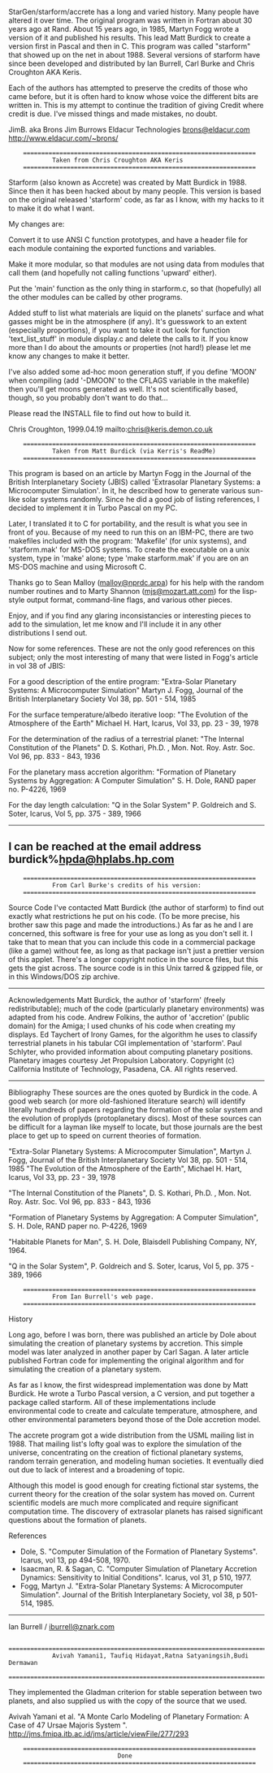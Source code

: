 StarGen/starform/accrete has a long and varied history. Many people have altered it over time. The original program was written in Fortran about 30 years ago at Rand. About 15 years ago, in 1985, Martyn Fogg wrote a version of it and published his results. This lead Matt Burdick to create a version first in Pascal and then in C. This program was called "starform" that showed up on the net in about 1988. Several versions of starform have since been developed and distributed by Ian Burrell, Carl Burke and Chris Croughton AKA Keris.

Each of the authors has attempted to preserve the credits of those who came before, but it is often hard to know whose voice the different bits are written in. This is my attempt to continue the tradition of giving Credit where credit is due. I've missed things and made mistakes, no doubt.

JimB. aka Brons
Jim Burrows
Eldacur Technologies
brons@eldacur.com
http://www.eldacur.com/~brons/

        ================================================================
                Taken from Chris Croughton AKA Keris
        ================================================================

Starform (also known as Accrete) was created by Matt Burdick in 1988.  Since
then it has been hacked about by many people.  This version is based on the
original released 'starform' code, as far as I know, with my hacks to it to
make it do what I want.

My changes are:

  Convert it to use ANSI C function prototypes, and have a header file for
  each module containing the exported functions and variables.

  Make it more modular, so that modules are not using data from modules that
  call them (and hopefully not calling functions 'upward' either).
  
  Put the 'main' function as the only thing in starform.c, so that (hopefully)
  all the other modules can be called by other programs.

  Added stuff to list what materials are liquid on the planets' surface and
  what gasses might be in the atmosphere (if any).  It's guesswork to an
  extent (especially proportions), if you want to take it out look for
  function 'text_list_stuff' in module display.c and delete the calls to it.
  If you know more than I do about the amounts or properties (not hard!)
  please let me know any changes to make it better.

  I've also added some ad-hoc moon generation stuff, if you define 'MOON' when
  compiling (add '-DMOON' to the CFLAGS variable in the makefile) then you'll
  get moons generated as well.  It's not scientifically based, though, so you
  probably don't want to do that...

Please read the INSTALL file to find out how to build it.

Chris Croughton, 1999.04.19
mailto:chris@keris.demon.co.uk

        ================================================================
                Taken from Matt Burdick (via Kerris's ReadMe)
        ================================================================

This program is based on an article by Martyn Fogg in the Journal of the
British Interplanetary Society (JBIS) called 'Extrasolar Planetary Systems:
a Microcomputer Simulation'.  In it, he described how to generate various
sun-like solar systems randomly.  Since he did a good job of listing
references, I decided to implement it in Turbo Pascal on my PC.

Later, I translated it to C for portability, and the result is what you see
in front of you.  Because of my need to run this on an IBM-PC, there are two
makefiles included with the program: 'Makefile' (for unix systems), and 
'starform.mak' for MS-DOS systems.  To create the executable on a unix 
system, type in 'make' alone; type 'make starform.mak' if you are on 
an MS-DOS machine and using Microsoft C.

Thanks go to Sean Malloy (malloy@nprdc.arpa) for his help with the random
number routines and to Marty Shannon (mjs@mozart.att.com) for the
lisp-style output format, command-line flags, and various other pieces.

Enjoy, and if you find any glaring inconsistancies or interesting pieces to
add to the simulation, let me know and I'll include it in any other
distributions I send out.

Now for some references.  These are not the only good references on this 
subject; only the most interesting of many that were listed in Fogg's 
article in vol 38 of JBIS:

For a good description of the entire program:
	"Extra-Solar Planetary Systems: A Microcomputer Simulation"
	Martyn J. Fogg,  Journal of the British Interplanetary Society
	Vol 38, pp. 501 - 514, 1985

For the surface temperature/albedo iterative loop:
	"The Evolution of the Atmosphere of the Earth"
	Michael H. Hart, Icarus, Vol 33, pp. 23 - 39, 1978

For the determination of the radius of a terrestrial planet:
	"The Internal Constitution of the Planets"
	D. S. Kothari, Ph.D. , Mon. Not. Roy. Astr. Soc.
	Vol 96, pp. 833 - 843, 1936

For the planetary mass accretion algorithm:
	"Formation of Planetary Systems by Aggregation: A Computer Simulation"
	S. H. Dole, RAND paper no. P-4226, 1969

For the day length calculation:
	"Q in the Solar System"
	P. Goldreich and S. Soter, Icarus, Vol 5, pp. 375 - 389, 1966

----------------------------------------------------------------------
 I can be reached at the email address burdick%hpda@hplabs.hp.com
----------------------------------------------------------------------

        ================================================================
                From Carl Burke's credits of his version:
        ================================================================

Source Code 
I've contacted Matt Burdick (the author of starform) to find out exactly what restrictions he put on his code. (To be more precise, his brother saw this page and made the introductions.) As far as he and I are concerned, this software is free for your use as long as you don't sell it. I take that to mean that you can include this code in a commercial package (like a game) without fee, as long as that package isn't just a prettier version of this applet. There's a longer copyright notice in the source files, but this gets the gist across.
The source code is in this Unix tarred & gzipped file, or in this Windows/DOS zip archive.

------------------------------------------------------------------------
Acknowledgements 
Matt Burdick, the author of 'starform' (freely redistributable); much of the code (particularly planetary environments) was adapted from his code.
Andrew Folkins, the author of 'accretion' (public domain) for the Amiga; I used chunks of his code when creating my displays.
Ed Taychert of Irony Games, for the algorithm he uses to classify terrestrial planets in his tabular CGI implementation of 'starform'.
Paul Schlyter, who provided information about computing planetary positions.
Planetary images courtesy Jet Propulsion Laboratory. Copyright (c) California Institute of Technology, Pasadena, CA. All rights reserved. 

------------------------------------------------------------------------
Bibliography 
These sources are the ones quoted by Burdick in the code. A good web search (or more old-fashioned literature search) will identify literally hundreds of papers regarding the formation of the solar system and the evolution of proplyds (protoplanetary discs). Most of these sources can be difficult for a layman like myself to locate, but those journals are the best place to get up to speed on current theories of formation.

"Extra-Solar Planetary Systems: A Microcomputer Simulation", Martyn J. Fogg, Journal of the British Interplanetary Society Vol 38, pp. 501 - 514, 1985
"The Evolution of the Atmosphere of the Earth", Michael H. Hart, Icarus, Vol 33, pp. 23 - 39, 1978

"The Internal Constitution of the Planets", D. S. Kothari, Ph.D. , Mon. Not. Roy. Astr. Soc. Vol 96, pp. 833 - 843, 1936

"Formation of Planetary Systems by Aggregation: A Computer Simulation", S. H. Dole, RAND paper no. P-4226, 1969

"Habitable Planets for Man", S. H. Dole, Blaisdell Publishing Company, NY, 1964.

"Q in the Solar System", P. Goldreich and S. Soter, Icarus, Vol 5, pp. 375 - 389, 1966

        ================================================================
                From Ian Burrell's web page.
        ================================================================

History

Long ago, before I was born, there was published an article by Dole about simulating the creation of planetary systems by accretion. This simple model was later analyzed in another paper by Carl Sagan. A later article published Fortran code for implementing the original algorithm and for simulating the creation of a planetary system. 

As far as I know, the first widespread implementation was done by Matt Burdick. He wrote a Turbo Pascal version, a C version, and put together a package called starform. All of these implementations include environmental code to create and calculate temperature, atmosphere, and other environmental parameters beyond those of the Dole accretion model. 

The accrete program got a wide distribution from the USML mailing list in 1988. That mailing list's lofty goal was to explore the simulation of the universe, concentrating on the creation of fictional planetary systems, random terrain generation, and modeling human societies. It eventually died out due to lack of interest and a broadening of topic. 

Although this model is good enough for creating fictional star systems, the current theory for the creation of the solar system has moved on. Current scientific models are much more complicated and require significant computation time. The discovery of extrasolar planets has raised significant questions about the formation of planets. 

References

*	Dole, S. "Computer Simulation of the Formation of Planetary Systems". Icarus, vol 13, pp 494-508, 1970. 
*	Isaacman, R. & Sagan, C. "Computer Simulation of Planetary Accretion Dynamics: Sensitivity to Initial Conditions". Icarus, vol 31, p 510, 1977. 
*	Fogg, Martyn J. "Extra-Solar Planetary Systems: A Microcomputer Simulation". Journal of the British Interplanetary Society, vol 38, p 501-514, 1985. 

------------------------------------------------------------------------
Ian Burrell / iburrell@znark.com

        ===============================================================================
                Avivah Yamani1, Taufiq Hidayat,Ratna Satyaningsih,Budi Dermawan
        ===============================================================================

They implemented the Gladman criterion for stable seperation between two planets, and also supplied us with the copy of the source that we used.



Avivah Yamani et al. "A Monte Carlo Modeling of Planetary Formation: A Case of 47 Ursae Majoris System ". http://jms.fmipa.itb.ac.id/jms/article/viewFile/277/293

        ================================================================
                                  Done
        ================================================================
